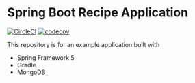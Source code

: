 # Spring Boot Recipe Application
[![CircleCI](https://circleci.com/gh/aminabromand/spring5-recipe-app.svg?style=svg)](https://circleci.com/gh/aminabromand/spring5-recipe-app)
[![codecov](https://codecov.io/gh/aminabromand/spring5-recipe-app/branch/master/graph/badge.svg)](https://codecov.io/gh/aminabromand/spring5-recipe-app)

This repository is for an example application built with 
* Spring Framework 5
* Gradle
* MongoDB

